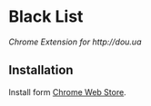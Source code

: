Black List
==========
_Chrome Extension for http://dou.ua_

Installation
------------
Install form [Chrome Web Store](https://chrome.google.com/webstore/detail/dou-black-list/gcpdmbadgmepoeobmjlhifebigahmnbn).